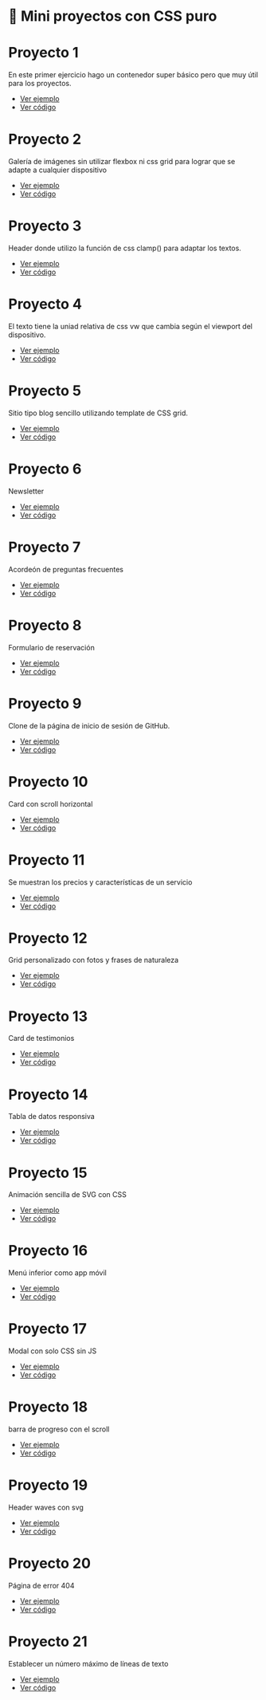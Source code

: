 # 📌 Mini proyectos con CSS puro

# Proyecto 1
En este primer ejercicio hago un contenedor super básico pero que muy útil para los proyectos.

- [Ver ejemplo](https://30dcss.netlify.app/proyectos/proyecto1/)
- [Ver código](https://github.com/OmarCardoze/CSS-Lab/tree/main/proyectos/proyecto1)


# Proyecto 2
Galería de imágenes sin utilizar flexbox ni css grid para lograr que se adapte a cualquier dispositivo

- [Ver ejemplo](https://30dcss.netlify.app/proyectos/proyecto2/)
- [Ver código](https://github.com/OmarCardoze/CSS-Lab/tree/main/proyectos/proyecto2)

# Proyecto 3
Header donde utilizo la función de css clamp() para adaptar los textos.

- [Ver ejemplo](https://30dcss.netlify.app/proyectos/proyecto3/)
- [Ver código](https://github.com/OmarCardoze/CSS-Lab/tree/main/proyectos/proyecto3)

# Proyecto 4
El texto tiene la uniad relativa de css vw que cambia según el viewport del dispositivo.

- [Ver ejemplo](https://30dcss.netlify.app/proyectos/proyecto4/)
- [Ver código](https://github.com/OmarCardoze/CSS-Lab/tree/main/proyectos/proyecto4)

# Proyecto 5
Sitio tipo blog sencillo utilizando template de CSS grid.

- [Ver ejemplo](https://30dcss.netlify.app/proyectos/proyecto5/)
- [Ver código](https://github.com/OmarCardoze/CSS-Lab/tree/main/proyectos/proyecto5)

# Proyecto 6
Newsletter

- [Ver ejemplo](https://30dcss.netlify.app/proyectos/proyecto6/)
- [Ver código](https://github.com/OmarCardoze/CSS-Lab/tree/main/proyectos/proyecto6)

# Proyecto 7
Acordeón de preguntas frecuentes

- [Ver ejemplo](https://30dcss.netlify.app/proyectos/proyecto7/)
- [Ver código](https://github.com/OmarCardoze/CSS-Lab/tree/main/proyectos/proyecto7)

# Proyecto 8
Formulario de reservación

- [Ver ejemplo](https://30dcss.netlify.app/proyectos/proyecto8/)
- [Ver código](https://github.com/OmarCardoze/CSS-Lab/tree/main/proyectos/proyecto8)

# Proyecto 9
Clone de la página de inicio de sesión de GitHub.

- [Ver ejemplo](https://30dcss.netlify.app/proyectos/proyecto9/)
- [Ver código](https://github.com/OmarCardoze/CSS-Lab/tree/main/proyectos/proyecto9)

# Proyecto 10
Card con scroll horizontal

- [Ver ejemplo](https://30dcss.netlify.app/proyectos/proyecto10/)
- [Ver código](https://github.com/OmarCardoze/CSS-Lab/tree/main/proyectos/proyecto10)

# Proyecto 11
Se muestran los precios y características de un servicio

- [Ver ejemplo](https://30dcss.netlify.app/proyectos/proyecto11/)
- [Ver código](https://github.com/OmarCardoze/CSS-Lab/tree/main/proyectos/proyecto11)

# Proyecto 12
Grid personalizado con fotos y frases de naturaleza

- [Ver ejemplo](https://30dcss.netlify.app/proyectos/proyecto12/)
- [Ver código](https://github.com/OmarCardoze/CSS-Lab/tree/main/proyectos/proyecto12)


# Proyecto 13
Card de testimonios

- [Ver ejemplo](https://30dcss.netlify.app/proyectos/proyecto13/)
- [Ver código](https://github.com/OmarCardoze/CSS-Lab/tree/main/proyectos/proyecto13)

# Proyecto 14
Tabla de datos responsiva

- [Ver ejemplo](https://30dcss.netlify.app/proyectos/proyecto14/)
- [Ver código](https://github.com/OmarCardoze/CSS-Lab/tree/main/proyectos/proyecto14)

# Proyecto 15
Animación sencilla de SVG con CSS

- [Ver ejemplo](https://30dcss.netlify.app/proyectos/proyecto15/)
- [Ver código](https://github.com/OmarCardoze/CSS-Lab/tree/main/proyectos/proyecto15)

# Proyecto 16
Menú inferior como app móvil

- [Ver ejemplo](https://30dcss.netlify.app/proyectos/proyecto16/)
- [Ver código](https://github.com/OmarCardoze/CSS-Lab/tree/main/proyectos/proyecto16)

# Proyecto 17
Modal con solo CSS sin JS

- [Ver ejemplo](https://30dcss.netlify.app/proyectos/proyecto17/)
- [Ver código](https://github.com/OmarCardoze/CSS-Lab/tree/main/proyectos/proyecto17)

# Proyecto 18
barra de progreso con el scroll

- [Ver ejemplo](https://30dcss.netlify.app/proyectos/proyecto18/)
- [Ver código](https://github.com/OmarCardoze/CSS-Lab/tree/main/proyectos/proyecto18)

# Proyecto 19
Header waves con svg

- [Ver ejemplo](https://30dcss.netlify.app/proyectos/proyecto19/)
- [Ver código](https://github.com/OmarCardoze/CSS-Lab/tree/main/proyectos/proyecto19)

# Proyecto 20
Página de error 404

- [Ver ejemplo](https://30dcss.netlify.app/proyectos/proyecto20/)
- [Ver código](https://github.com/OmarCardoze/CSS-Lab/tree/main/proyectos/proyecto20)

# Proyecto 21
Establecer un número máximo de líneas de texto 


- [Ver ejemplo](https://30dcss.netlify.app/proyectos/proyecto21/)
- [Ver código](https://github.com/OmarCardoze/CSS-Lab/tree/main/proyectos/proyecto21)